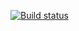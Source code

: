 [![Build status](https://ci.appveyor.com/api/projects/status/y4ag6sa46w3dou3v?svg=true)](https://ci.appveyor.com/project/murmeownqq/dz1-2)